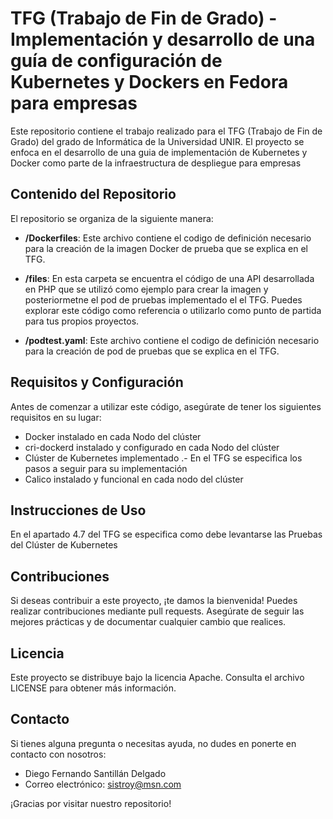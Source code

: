 # TFG (Trabajo de Fin de Grado) - Implementación y desarrollo de una guía de configuración de Kubernetes y Dockers en Fedora para empresas

Este repositorio contiene el trabajo realizado para el TFG (Trabajo de Fin de Grado) del grado de Informática de la Universidad UNIR. El proyecto se enfoca en el desarrollo de una guia de implementación de Kubernetes y Docker como parte de la infraestructura de despliegue para empresas

## Contenido del Repositorio

El repositorio se organiza de la siguiente manera:

- **/Dockerfiles**: Este archivo contiene el codigo de definición necesario para la creación de la imagen Docker de prueba que se explica en el TFG.

- **/files**: En esta carpeta se encuentra el código de una API desarrollada en PHP que se utilizó como ejemplo para crear la imagen y posteriormetne el pod de pruebas implementado el el TFG. Puedes explorar este código como referencia o utilizarlo como punto de partida para tus propios proyectos.

- **/podtest.yaml**: Este archivo contiene el codigo de definición necesario para la creación de pod de pruebas que se explica en el TFG.

## Requisitos y Configuración

Antes de comenzar a utilizar este código, asegúrate de tener los siguientes requisitos en su lugar:

- Docker instalado en cada Nodo del clúster
- cri-dockerd instalado y configurado en cada Nodo del clúster
- Clúster de Kubernetes implementado .- En el TFG se especifica los pasos a seguir para su implementación
- Calico instalado y funcional en cada nodo del clúster

## Instrucciones de Uso

En el apartado 4.7 del TFG se especifica como debe levantarse las Pruebas del Clúster de Kubernetes

## Contribuciones

Si deseas contribuir a este proyecto, ¡te damos la bienvenida! Puedes realizar contribuciones mediante pull requests. Asegúrate de seguir las mejores prácticas y de documentar cualquier cambio que realices.

## Licencia

Este proyecto se distribuye bajo la licencia Apache. Consulta el archivo LICENSE para obtener más información.

## Contacto

Si tienes alguna pregunta o necesitas ayuda, no dudes en ponerte en contacto con nosotros:

- Diego Fernando Santillán Delgado
- Correo electrónico: sistroy@msn.com

¡Gracias por visitar nuestro repositorio!
